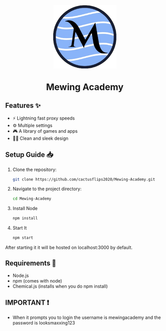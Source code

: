 <p align="center">
  <img src="/public/img/logo.png" alt="Mewing Academy Logo" width="200"/>
</p>

<h1 align="center">Mewing Academy</h1>

## Features ✨
- ⚡ Lightning fast proxy speeds
- ⚙️ Multiple settings
- 🎮 A library of games and apps
- 🧑‍💻 Clean and sleek design

## Setup Guide 📥

1. Clone the repository:
   ```bash
   git clone https://github.com/cactusflips2020/Mewing-Academy.git

2. Navigate to the project directory:
    ```bash
    cd Mewing-Academy

3. Install Node
    ```bash
    npm install

4. Start It
    ```bash
    npm start

After starting it it will be hosted on localhost:3000 by default.

## Requirements 🔧
- Node.js
- npm (comes with node)
- Chemical.js (installs when you do npm install)

## IMPORTANT ❗
- When it prompts you to login the username is mewingacademy and the password is looksmaxxing123